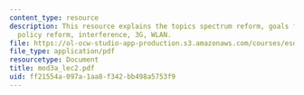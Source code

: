 ```yaml
---
content_type: resource
description: This resource explains the topics spectrum reform, goals for spectrum
  policy reform, interference, 3G, WLAN.
file: https://ol-ocw-studio-app-production.s3.amazonaws.com/courses/esd-68j-communications-and-information-policy-spring-2006/ff21554a097a1aa8f342bb498a5753f9_mod3a_lec2.pdf
file_type: application/pdf
resourcetype: Document
title: mod3a_lec2.pdf
uid: ff21554a-097a-1aa8-f342-bb498a5753f9
---
```


